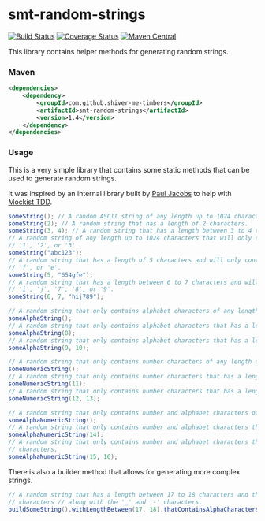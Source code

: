 <!---
Copyright 2015 Karl Bennett

Licensed under the Apache License, Version 2.0 (the "License");
you may not use this file except in compliance with the License.
You may obtain a copy of the License at

    http://www.apache.org/licenses/LICENSE-2.0

Unless required by applicable law or agreed to in writing, software
distributed under the License is distributed on an "AS IS" BASIS,
WITHOUT WARRANTIES OR CONDITIONS OF ANY KIND, either express or implied.
See the License for the specific language governing permissions and
limitations under the License.
-->
smt-random-strings
===========
[![Build Status](https://travis-ci.org/shiver-me-timbers/smt-random-parent.svg?branch=master)](https://travis-ci.org/shiver-me-timbers/smt-random-parent) [![Coverage Status](https://coveralls.io/repos/shiver-me-timbers/smt-random-parent/badge.svg?branch=master&service=github)](https://coveralls.io/github/shiver-me-timbers/smt-random-parent?branch=master) [![Maven Central](https://maven-badges.herokuapp.com/maven-central/com.github.shiver-me-timbers/smt-random-strings/badge.svg)](https://maven-badges.herokuapp.com/maven-central/com.github.shiver-me-timbers/smt-random-strings/)

This library contains helper methods for generating random strings.

### Maven

```xml
<dependencies>
    <dependency>
        <groupId>com.github.shiver-me-timbers</groupId>
        <artifactId>smt-random-strings</artifactId>
        <version>1.4</version>
    </dependency>
</dependencies>
```
### Usage

This is a very simple library that contains some static methods that can be used to generate random strings.

It was inspired by an internal library built by [Paul Jacobs](https://www.linkedin.com/profile/view?id=5717945) to help
with [Mockist TDD](http://martinfowler.com/articles/mocksArentStubs.html#ClassicalAndMockistTesting).

```java
someString(); // A random ASCII string of any length up to 1024 characters.
someString(2); // A random string that has a length of 2 characters.
someString(3, 4); // A random string that has a length between 3 to 4 characters.
// A random string of any length up to 1024 characters that will only contains the characters 'a', 'b', 'c',
// '1', '2', or '3'.
someString("abc123");
// A random string that has a length of 5 characters and will only contain the characters '6', '5', '4', 'g',
// 'f', or 'e'.
someString(5, "654gfe");
// A random string that has a length between 6 to 7 characters and will only contain the characters 'h', 
// 'i', 'j', '7', '8', or '9'.
someString(6, 7, "hij789");

// A random string that only contains alphabet characters of any length up to 1024 characters.
someAlphaString();
// A random string that only contains alphabet characters that has a length of 8 characters.
someAlphaString(8);
// A random string that only contains alphabet characters that has a length between 9 to 10 characters.
someAlphaString(9, 10);

// A random string that only contains number characters of any length up to 1024 characters.
someNumericString(); 
// A random string that only contains number characters that has a length of 11 characters.
someNumericString(11); 
// A random string that only contains number characters that has a length between 12 to 13 characters.
someNumericString(12, 13); 

// A random string that only contains number and alphabet characters of any length up to 1024 characters.
someAlphaNumericString();
// A random string that only contains number and alphabet characters that has a length of 14 characters.
someAlphaNumericString(14);
// A random string that only contains number and alphabet characters that has a length between 15 to 16
// characters.
someAlphaNumericString(15, 16);
```

There is also a builder method that allows for generating more complex strings.

```java
// A random string that has a length between 17 to 18 characters and that can also contain all the alphabet
// characters // along with the '_' and '-' characters.
buildSomeString().withLengthBetween(17, 18).thatContainsAlphaCharacters().thatContains("_-").build();
```